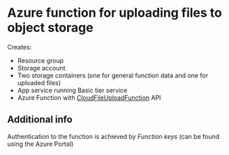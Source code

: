 # Azure function for uploading files to object storage

Creates:

- Resource group
- Storage account
- Two storage containers (one for general function data and one for uploaded files)
- App service running Basic tier service
- Azure Function with [CloudFileUploadFunction](https://github.com/Loupeznik/CloudFileUploadFunction) API

## Additional info

Authentication to the function is achieved by _Function keys_ (can be found using the Azure Portal)
